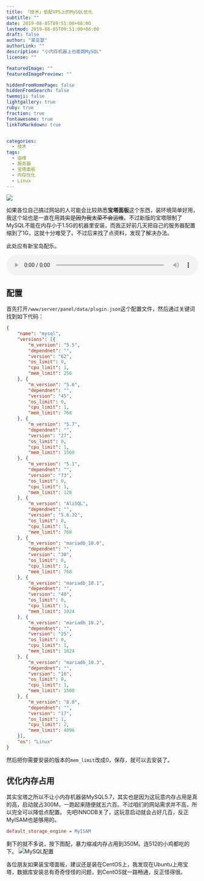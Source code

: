 ```yaml
---
title: 「技术」低配VPS上的MySQL优化
subtitle: ""
date: 2019-08-05T09:51:00+08:00
lastmod: 2019-08-05T09:51:00+08:00
draft: false
author: "某亚瑟"
authorLink: ""
description: "小内存机器上也能跑MySQL"
license: ""

featuredImage: ""
featuredImagePreview: ""

hiddenFromHomePage: false
hiddenFromSearch: false
twemoji: false
lightgallery: true
ruby: true
fraction: true
fontawesome: true
linkToMarkdown: true


categories: 
  - 技术
tags: 
  - 运维
  - 服务器
  - 宝塔面板
  - 内存优化
  - Linux
---
```


<!--more-->

![](https://cdn.jsdelivr.net/gh/mouyase/Yojigen.Tech@master/static/assets/14/cover.gif)

如果各位自己搞过网站的人可能会比较熟悉**宝塔面板**这个东西，装环境简单好用，我这个站也是一直在用~~其实是因为我太菜不会运维~~。不过新版的宝塔限制了MySQL不能在内存小于1.5G的机器里安装，而我正好前几天把自己的服务器配置缩到了1G，这就十分难受了。不过后来找了点资料，发现了解决办法。

此处应有新宝岛配乐。

<audio controls="controls" autoplay loop src="/music/サカナクション-新宝島.mp3" style="width:100%"></audio>

## 配置
首先打开`/www/server/panel/data/plugin.json`这个配置文件，然后通过关键词找到如下代码：

```json
{
	"name": "mysql",
	"versions": [{
		"m_version": "5.5",
		"dependnet": "",
		"version": "62",
		"os_limit": 0,
		"cpu_limit": 1,
		"mem_limit": 256
	}, {
		"m_version": "5.6",
		"dependnet": "",
		"version": "45",
		"os_limit": 0,
		"cpu_limit": 1,
		"mem_limit": 768
	}, {
		"m_version": "5.7",
		"dependnet": "",
		"version": "27",
		"os_limit": 0,
		"cpu_limit": 1,
		"mem_limit": 1560
	}, {
		"m_version": "5.1",
		"dependnet": "",
		"version": "73",
		"os_limit": 0,
		"cpu_limit": 1,
		"mem_limit": 128
	}, {
		"m_version": "AliSQL",
		"dependnet": "",
		"version": "5.6.32",
		"os_limit": 0,
		"cpu_limit": 1,
		"mem_limit": 768
	}, {
		"m_version": "mariadb_10.0",
		"dependnet": "",
		"version": "38",
		"os_limit": 0,
		"cpu_limit": 1,
		"mem_limit": 768
	}, {
		"m_version": "mariadb_10.1",
		"dependnet": "",
		"version": "40",
		"os_limit": 0,
		"cpu_limit": 1,
		"mem_limit": 1024
	}, {
		"m_version": "mariadb_10.2",
		"dependnet": "",
		"version": "25",
		"os_limit": 0,
		"cpu_limit": 1,
		"mem_limit": 1024
	}, {
		"m_version": "mariadb_10.3",
		"dependnet": "",
		"version": "16",
		"os_limit": 0,
		"cpu_limit": 1,
		"mem_limit": 1500
	}, {
		"m_version": "8.0",
		"dependnet": "",
		"version": "17",
		"os_limit": 1,
		"cpu_limit": 2,
		"mem_limit": 4096
	}],
	"os": "Linux"
}
```
然后把你需要安装的版本的`mem_limit`改成0，保存，就可以去安装了。
## 优化内存占用
其实宝塔之所以不让小内存机器装MySQL5.7，其实也是因为这玩意内存占用是真的高，启动就占300M，一跑起来随便就五六百。不过咱们的网站需求并不高，所以完全可以降低点配置。
先吧INNODB关了，这玩意启动就会占好几百，反正MyISAM也是够用的。
```ini
default_storage_engine = MyISAM
```
剩下的就不多说，按下图配，暴力缩减内存占用到350M。连512的小鸡都吃的下。
![MySQL配置](https://cdn.jsdelivr.net/gh/mouyase/Yojigen.Tech@master/static/assets/14/1.jpg)


各位朋友如果装宝塔面板，建议还是装在CentOS上，我发现在Ubuntu上用宝塔，数据库安装总有奇奇怪怪的问题，到CentOS就一路畅通，反正怪得很。